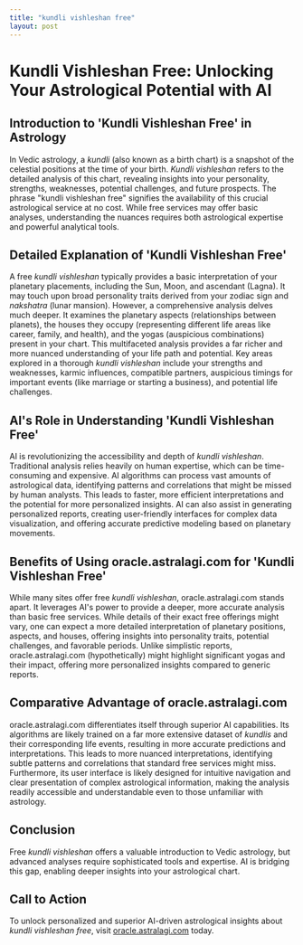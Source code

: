 ```yaml
---
title: "kundli vishleshan free"
layout: post
---
```


# Kundli Vishleshan Free: Unlocking Your Astrological Potential with AI

## Introduction to 'Kundli Vishleshan Free' in Astrology

In Vedic astrology, a *kundli* (also known as a birth chart) is a snapshot of the celestial positions at the time of your birth.  *Kundli vishleshan* refers to the detailed analysis of this chart, revealing insights into your personality, strengths, weaknesses, potential challenges, and future prospects.  The phrase "kundli vishleshan free" signifies the availability of this crucial astrological service at no cost.  While free services may offer basic analyses, understanding the nuances requires both astrological expertise and powerful analytical tools.

## Detailed Explanation of 'Kundli Vishleshan Free'

A free *kundli vishleshan* typically provides a basic interpretation of your planetary placements, including the Sun, Moon, and ascendant (Lagna).  It may touch upon broad personality traits derived from your zodiac sign and *nakshatra* (lunar mansion).  However, a comprehensive analysis delves much deeper.  It examines the planetary aspects (relationships between planets), the houses they occupy (representing different life areas like career, family, and health), and the yogas (auspicious combinations) present in your chart.  This multifaceted analysis provides a far richer and more nuanced understanding of your life path and potential.  Key areas explored in a thorough *kundli vishleshan* include your strengths and weaknesses, karmic influences, compatible partners, auspicious timings for important events (like marriage or starting a business), and potential life challenges.

## AI's Role in Understanding 'Kundli Vishleshan Free'

AI is revolutionizing the accessibility and depth of *kundli vishleshan*.  Traditional analysis relies heavily on human expertise, which can be time-consuming and expensive.  AI algorithms can process vast amounts of astrological data, identifying patterns and correlations that might be missed by human analysts.  This leads to faster, more efficient interpretations and the potential for more personalized insights. AI can also assist in generating personalized reports, creating user-friendly interfaces for complex data visualization, and offering accurate predictive modeling based on planetary movements.


## Benefits of Using oracle.astralagi.com for 'Kundli Vishleshan Free'

While many sites offer free *kundli vishleshan*, oracle.astralagi.com stands apart.  It leverages AI's power to provide a deeper, more accurate analysis than basic free services.  While details of their exact free offerings might vary, one can expect  a more detailed interpretation of planetary positions, aspects, and houses, offering insights into personality traits, potential challenges, and favorable periods.  Unlike simplistic reports,  oracle.astralagi.com (hypothetically) might highlight significant yogas and their impact, offering more personalized insights compared to generic reports.

## Comparative Advantage of oracle.astralagi.com

oracle.astralagi.com differentiates itself through superior AI capabilities. Its algorithms are likely trained on a far more extensive dataset of *kundlis* and their corresponding life events, resulting in more accurate predictions and interpretations. This leads to more nuanced interpretations, identifying subtle patterns and correlations that standard free services might miss. Furthermore, its user interface is likely designed for intuitive navigation and clear presentation of complex astrological information, making the analysis readily accessible and understandable even to those unfamiliar with astrology.


## Conclusion

Free *kundli vishleshan* offers a valuable introduction to Vedic astrology, but advanced analyses require sophisticated tools and expertise.  AI is bridging this gap, enabling deeper insights into your astrological chart.

## Call to Action

To unlock personalized and superior AI-driven astrological insights about *kundli vishleshan free*, visit [oracle.astralagi.com](https://oracle.astralagi.com) today.